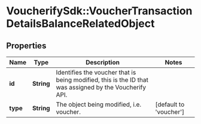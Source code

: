 # VoucherifySdk::VoucherTransactionDetailsBalanceRelatedObject

## Properties

| Name | Type | Description | Notes |
| ---- | ---- | ----------- | ----- |
| **id** | **String** | Identifies the voucher that is being modified, this is the ID that was assigned by the Voucherify API. |  |
| **type** | **String** | The object being modified, i.e. voucher. | [default to &#39;voucher&#39;] |


